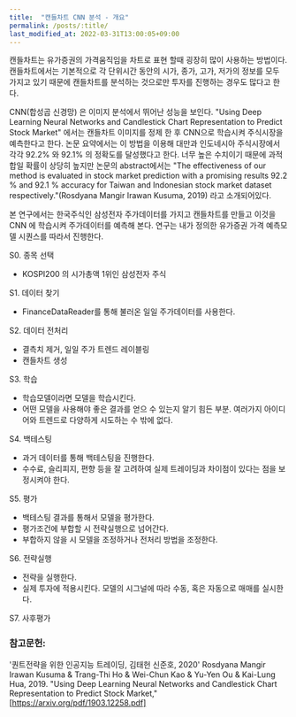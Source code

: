 ```yaml
---
title:  "캔들차트 CNN 분석 - 개요" 
permalink: /posts/:title/
last_modified_at: 2022-03-31T13:00:05+09:00
---
```


캔들차트는 유가증권의 가격움직임을 차트로 표현 할때 굉장히 많이 사용하는 방법이다. 캔들차트에서는 기본적으로 각 단위시간 동안의 시가, 종가, 고가, 저가의 정보를 모두 가지고 있기 때문에 캔들차트를 분석하는 것으로만 투자를 진행하는 경우도 많다고 한다.


CNN(합성곱 신경망) 은 이미지 분석에서 뛰어난 성능을 보인다. 
"Using Deep Learning Neural Networks and Candlestick Chart Representation to Predict Stock Market"
에서는 캔들차트 이미지를 정제 한 후 CNN으로 학습시켜 주식시장을 예측한다고 한다.
논문 요약에서는 이 방법을 이용해 대만과 인도네시아 주식시장에서 각각 92.2% 와 92.1% 의 정확도를 달성했다고 한다. 너무 높은 수치이기 때문에 과적합일 확률이 상당히 높지만 논문의 abstract에서는
"The effectiveness of our method is evaluated in stock market prediction with a promising results 92.2 % and 92.1 % accuracy for Taiwan and Indonesian stock market dataset respectively."(Rosdyana Mangir Irawan Kusuma, 2019)
라고 소개되어있다.


본 연구에서는 한국주식인 삼성전자 주가데이터를 가지고 캔들차트를 만들고 이것을 CNN 에 학습시켜 주가데이터를 예측해 본다.
연구는 내가 정의한 유가증권 가격 예측모델 시퀀스를 따라서 진행한다.


S0. 종목 선택
 - KOSPI200 의 시가총액 1위인 삼성전자 주식
 
S1. 데이터 찾기
 - FinanceDataReader를 통해 불러온 일일 주가데이터를 사용한다.

S2. 데이터 전처리
 - 결측치 제거, 일일 주가 트렌드 레이블링
 - 캔들차트 생성

S3. 학습
 - 학습모델이라면 모델을 학습시킨다.
 - 어떤 모델을 사용해야 좋은 결과를 얻으 수 있는지 알기 힘든 부분. 여러가지 아이디어와 트렌드로 다양하게 시도하는 수 밖에 없다.

S4. 백테스팅
 - 과거 데이터를 통해 백테스팅을 진행한다.
 - 수수료, 슬리피지, 편향 등을 잘 고려하여 실제 트레이딩과 차이점이 있다는 점을 보정시켜야 한다.
 
S5. 평가
 - 백테스팅 결과를 통해서 모델을 평가한다.
 - 평가조건에 부합할 시 전략실행으로 넘어간다.
 - 부합하지 않을 시 모델을 조정하거나 전처리 방법을 조정한다.
 
S6. 전략실행
 - 전략을 실행한다.
 - 실제 투자에 적용시킨다. 모델의 시그널에 따라 수동, 혹은 자동으로 매매를 실시한다.

S7. 사후평가





### 참고문헌:
'퀀트전략을 위한 인공지능 트레이딩, 김태헌 신준호, 2020'
Rosdyana Mangir Irawan Kusuma & Trang-Thi Ho & Wei-Chun Kao & Yu-Yen Ou & Kai-Lung Hua, 2019. "Using Deep Learning Neural Networks and Candlestick Chart Representation to Predict Stock Market,"[https://arxiv.org/pdf/1903.12258.pdf]
